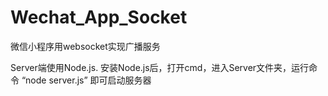 # Wechat_App_Socket
微信小程序用websocket实现广播服务

Server端使用Node.js. 安装Node.js后，打开cmd，进入Server文件夹，运行命令 “node server.js” 即可启动服务器
